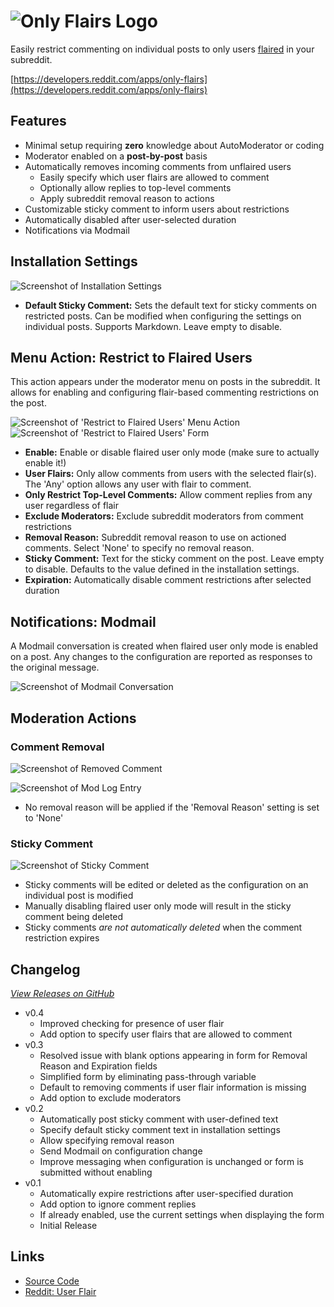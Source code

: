 # ![Only Flairs Logo](https://github.com/shiruken/only-flairs/assets/867617/a9343ef4-82ce-4bea-a5cf-705c5318b7c8)

Easily restrict commenting on individual posts to only users [flaired](https://support.reddithelp.com/hc/en-us/articles/15484503095060-User-Flair) in your subreddit.

[https://developers.reddit.com/apps/only-flairs](https://developers.reddit.com/apps/only-flairs)

## Features

* Minimal setup requiring **zero** knowledge about AutoModerator or coding
* Moderator enabled on a **post-by-post** basis
* Automatically removes incoming comments from unflaired users
  * Easily specify which user flairs are allowed to comment
  * Optionally allow replies to top-level comments
  * Apply subreddit removal reason to actions
* Customizable sticky comment to inform users about restrictions
* Automatically disabled after user-selected duration
* Notifications via Modmail

## Installation Settings

![Screenshot of Installation Settings](https://github.com/user-attachments/assets/491f09b7-1dbd-4afa-99b3-d571f55dcf6b)

* **Default Sticky Comment:** Sets the default text for sticky comments on restricted posts. Can be modified when configuring the settings on individual posts. Supports Markdown. Leave empty to disable.

## Menu Action: Restrict to Flaired Users

This action appears under the moderator menu on posts in the subreddit. It allows for enabling and configuring flair-based commenting restrictions on the post.

![Screenshot of 'Restrict to Flaired Users' Menu Action](https://github.com/user-attachments/assets/2fc1d886-af64-4b4b-b413-c4a63e86c725) ![Screenshot of 'Restrict to Flaired Users' Form](https://github.com/user-attachments/assets/c3001f87-a84e-4ed0-976b-7f06717549be)

* **Enable:** Enable or disable flaired user only mode (make sure to actually enable it!)
* **User Flairs:** Only allow comments from users with the selected flair(s). The 'Any' option allows any user with flair to comment.
* **Only Restrict Top-Level Comments:** Allow comment replies from any user regardless of flair
* **Exclude Moderators:** Exclude subreddit moderators from comment restrictions
* **Removal Reason:** Subreddit removal reason to use on actioned comments. Select 'None' to specify no removal reason.
* **Sticky Comment:** Text for the sticky comment on the post. Leave empty to disable. Defaults to the value defined in the installation settings.
* **Expiration:** Automatically disable comment restrictions after selected duration

## Notifications: Modmail

A Modmail conversation is created when flaired user only mode is enabled on a post. Any changes to the configuration are reported as responses to the original message.

![Screenshot of Modmail Conversation](https://github.com/user-attachments/assets/8f21499f-0efc-499a-ba38-dc0ba0abffcf)

## Moderation Actions

### Comment Removal

![Screenshot of Removed Comment](https://github.com/user-attachments/assets/f33d2323-11ba-41f7-a8c6-fc881d142f09)

![Screenshot of Mod Log Entry](https://github.com/user-attachments/assets/d36adb08-9fde-4be3-9cd0-672a045c7c88)

* No removal reason will be applied if the 'Removal Reason' setting is set to 'None'

### Sticky Comment

![Screenshot of Sticky Comment](https://github.com/user-attachments/assets/041f9548-a6e7-4f85-b680-f77ba731ec9c)

* Sticky comments will be edited or deleted as the configuration on an individual post is modified
* Manually disabling flaired user only mode will result in the sticky comment being deleted
* Sticky comments *are not automatically deleted* when the comment restriction expires

## Changelog

*[View Releases on GitHub](https://github.com/shiruken/only-flairs/releases)*

* v0.4
  * Improved checking for presence of user flair
  * Add option to specify user flairs that are allowed to comment
* v0.3
  * Resolved issue with blank options appearing in form for Removal Reason and Expiration fields
  * Simplified form by eliminating pass-through variable
  * Default to removing comments if user flair information is missing
  * Add option to exclude moderators
* v0.2
  * Automatically post sticky comment with user-defined text
  * Specify default sticky comment text in installation settings
  * Allow specifying removal reason
  * Send Modmail on configuration change
  * Improve messaging when configuration is unchanged or form is submitted without enabling
* v0.1
  * Automatically expire restrictions after user-specified duration
  * Add option to ignore comment replies
  * If already enabled, use the current settings when displaying the form
  * Initial Release

## Links

* [Source Code](https://github.com/shiruken/only-flairs)
* [Reddit: User Flair](https://support.reddithelp.com/hc/en-us/articles/15484503095060-User-Flair)
